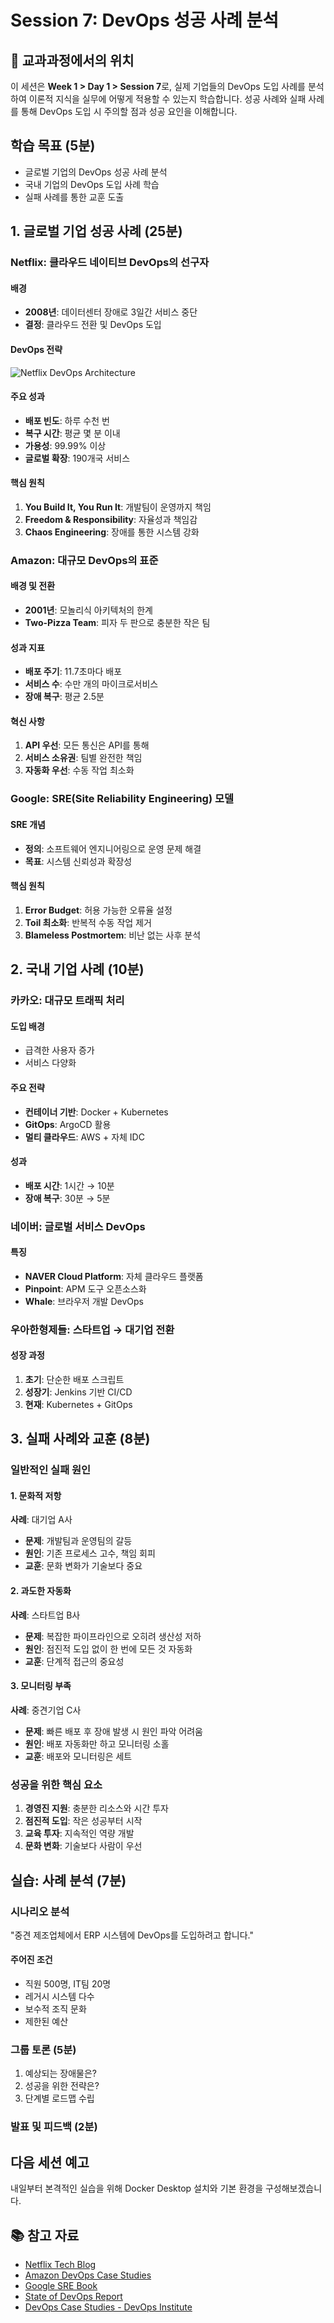 # Session 7: DevOps 성공 사례 분석

## 📍 교과과정에서의 위치
이 세션은 **Week 1 > Day 1 > Session 7**로, 실제 기업들의 DevOps 도입 사례를 분석하여 이론적 지식을 실무에 어떻게 적용할 수 있는지 학습합니다. 성공 사례와 실패 사례를 통해 DevOps 도입 시 주의할 점과 성공 요인을 이해합니다.

## 학습 목표 (5분)
- 글로벌 기업의 DevOps 성공 사례 분석
- 국내 기업의 DevOps 도입 사례 학습
- 실패 사례를 통한 교훈 도출

## 1. 글로벌 기업 성공 사례 (25분)

### Netflix: 클라우드 네이티브 DevOps의 선구자

#### 배경
- **2008년**: 데이터센터 장애로 3일간 서비스 중단
- **결정**: 클라우드 전환 및 DevOps 도입

#### DevOps 전략

![Netflix DevOps Architecture](../images/netflix-devops-architecture.svg)

#### 주요 성과
- **배포 빈도**: 하루 수천 번
- **복구 시간**: 평균 몇 분 이내
- **가용성**: 99.99% 이상
- **글로벌 확장**: 190개국 서비스

#### 핵심 원칙
1. **You Build It, You Run It**: 개발팀이 운영까지 책임
2. **Freedom & Responsibility**: 자율성과 책임감
3. **Chaos Engineering**: 장애를 통한 시스템 강화

### Amazon: 대규모 DevOps의 표준

#### 배경 및 전환
- **2001년**: 모놀리식 아키텍처의 한계
- **Two-Pizza Team**: 피자 두 판으로 충분한 작은 팀

#### 성과 지표
- **배포 주기**: 11.7초마다 배포
- **서비스 수**: 수만 개의 마이크로서비스
- **장애 복구**: 평균 2.5분

#### 혁신 사항
1. **API 우선**: 모든 통신은 API를 통해
2. **서비스 소유권**: 팀별 완전한 책임
3. **자동화 우선**: 수동 작업 최소화

### Google: SRE(Site Reliability Engineering) 모델

#### SRE 개념
- **정의**: 소프트웨어 엔지니어링으로 운영 문제 해결
- **목표**: 시스템 신뢰성과 확장성

#### 핵심 원칙
1. **Error Budget**: 허용 가능한 오류율 설정
2. **Toil 최소화**: 반복적 수동 작업 제거
3. **Blameless Postmortem**: 비난 없는 사후 분석

## 2. 국내 기업 사례 (10분)

### 카카오: 대규모 트래픽 처리

#### 도입 배경
- 급격한 사용자 증가
- 서비스 다양화

#### 주요 전략
- **컨테이너 기반**: Docker + Kubernetes
- **GitOps**: ArgoCD 활용
- **멀티 클라우드**: AWS + 자체 IDC

#### 성과
- **배포 시간**: 1시간 → 10분
- **장애 복구**: 30분 → 5분

### 네이버: 글로벌 서비스 DevOps

#### 특징
- **NAVER Cloud Platform**: 자체 클라우드 플랫폼
- **Pinpoint**: APM 도구 오픈소스화
- **Whale**: 브라우저 개발 DevOps

### 우아한형제들: 스타트업 → 대기업 전환

#### 성장 과정
1. **초기**: 단순한 배포 스크립트
2. **성장기**: Jenkins 기반 CI/CD
3. **현재**: Kubernetes + GitOps

## 3. 실패 사례와 교훈 (8분)

### 일반적인 실패 원인

#### 1. 문화적 저항
**사례**: 대기업 A사
- **문제**: 개발팀과 운영팀의 갈등
- **원인**: 기존 프로세스 고수, 책임 회피
- **교훈**: 문화 변화가 기술보다 중요

#### 2. 과도한 자동화
**사례**: 스타트업 B사
- **문제**: 복잡한 파이프라인으로 오히려 생산성 저하
- **원인**: 점진적 도입 없이 한 번에 모든 것 자동화
- **교훈**: 단계적 접근의 중요성

#### 3. 모니터링 부족
**사례**: 중견기업 C사
- **문제**: 빠른 배포 후 장애 발생 시 원인 파악 어려움
- **원인**: 배포 자동화만 하고 모니터링 소홀
- **교훈**: 배포와 모니터링은 세트

### 성공을 위한 핵심 요소
1. **경영진 지원**: 충분한 리소스와 시간 투자
2. **점진적 도입**: 작은 성공부터 시작
3. **교육 투자**: 지속적인 역량 개발
4. **문화 변화**: 기술보다 사람이 우선

## 실습: 사례 분석 (7분)

### 시나리오 분석
"중견 제조업체에서 ERP 시스템에 DevOps를 도입하려고 합니다."

#### 주어진 조건
- 직원 500명, IT팀 20명
- 레거시 시스템 다수
- 보수적 조직 문화
- 제한된 예산

### 그룹 토론 (5분)
1. 예상되는 장애물은?
2. 성공을 위한 전략은?
3. 단계별 로드맵 수립

### 발표 및 피드백 (2분)

## 다음 세션 예고
내일부터 본격적인 실습을 위해 Docker Desktop 설치와 기본 환경을 구성해보겠습니다.

## 📚 참고 자료
- [Netflix Tech Blog](https://netflixtechblog.com/)
- [Amazon DevOps Case Studies](https://aws.amazon.com/devops/case-studies/)
- [Google SRE Book](https://sre.google/sre-book/table-of-contents/)
- [State of DevOps Report](https://cloud.google.com/devops/state-of-devops/)
- [DevOps Case Studies - DevOps Institute](https://devopsinstitute.com/case-studies/)